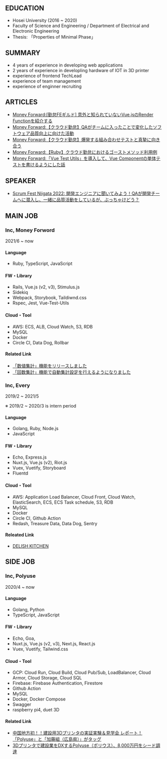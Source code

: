 
## EDUCATION
- Hosei University (2016 ~ 2020)
- Faculty of Science and Engineering / Department of Electrical and Electronic Engineering 
- Thesis: 「Properties of Minimal Phase」
  

## SUMMARY

- 4 years of experience in developing web applications
- 2 years of experience in developling hardware of IOT in 3D printer
- experience of frontend TechLead
- experience of team management
- experience of enginner recruiting



## ARTICLES
- [Money Forward:[勤怠FEギルド] 意外と知られていないVue.jsのRender Functionを紹介する](https://moneyforward.com/engineers_blog/2022/07/28/introduce-render-function/)
- [Money Forward:【クラウド勤怠】QAがチームに入ったことで変化したソフトウェア品質向上に向けた活動](https://moneyforward.com/engineers_blog/2022/06/02/quality-improvement-with-qae/)
- [Money Forward:【クラウド勤怠】爆発する組み合わせテストと真摯に向き合う](https://moneyforward.com/engineers_blog/2022/05/17/face-to-combinational-testing/)
- [Money Forward:【Ruby】クラウド勤怠におけるゴーストメソッド利用例](https://moneyforward.com/engineers_blog/2022/03/17/ghost-method-for-attendance/)
- [Money Forward:「Vue Test Utils」を導入して、Vue Componentの単体テストを書けるようにした話](https://moneyforward.com/engineers_blog/2021/12/17/vue-test-utils/)

## SPEAKER
- [Scrum Fest Niigata 2022: 開発エンジニアに聞いてみよう！QAが開発チームへに潜入し、一緒に品質活動をしているが、ぶっちゃけどう？](https://confengine.com/conferences/scrum-fest-niigata-2022/proposal/16455/qa)

## MAIN JOB

### Inc, Money Forword

2021/6 ~ now

#### Language
- Ruby, TypeScript, JavaScript

#### FW・Library
- Rails, Vue.js (v2, v3), Stimulus.js
- Sidekiq
- Webpack, Storybook, Taildiwnd.css
- Rspec, Jest, Vue-Test-Utils

#### Cloud・Tool
- AWS: ECS, ALB, Cloud Watch, S3, RDB
- MySQL
- Docker
- Circle CI, Data Dog, Rollbar

#### Related Link
- [「数値集計」機能をリリースしました](https://biz.moneyforward.com/support/attendance/news/new-feature/20211217.html)
- [「回数集計」機能で自動集計設定を行えるようになりました](https://biz.moneyforward.com/support/attendance/news/new-feature/20220519.html)



### Inc, Every

2019/2 ~ 2021/5

※ 2019/2 ~ 2020/3 is intern period

#### Language
- Golang, Ruby, Node.js
- JavaScript

#### FW・Library
- Echo, Express.js
- Nuxt.js, Vue.js (v2), Riot.js
- Vuex, Vuetify, Storyboard
- Fluentd

#### Cloud・Tool
- AWS: Application Load Balancer, Cloud Front, Cloud Watch, ElasticSearch, ECS, ECS Task schedule, S3, RDB
- MySQL
- Docker
- Circle CI, Github Action
- Redash, Treasure Data, Data Dog, Sentry

#### Releated Link
- [DELISH KITCHEN](https://delishkitchen.tv/)


## SIDE JOB

### Inc, Polyuse

2020/4 ~ now

#### Language
- Golang, Python
- TypeScript, JavaScript

#### FW・Library
- Echo, Goa, 
- Nuxt.js, Vue.js (v2, v3), Next.js, React.js
- Vuex, Vuetify, Tailwind.css

#### Cloud・Tool
- GCP: Cloud Run, Cloud Build, Cloud Pub/Sub, LoadBalancer, Cloud Armor, Cloud Storage, Cloud SQL
- Firebase: Firebase Authentication, Firestore
- Github Action
- MySQL
- Docker, Docker Compose
- Swagger
- raspberry pi4, duet 3D


#### Related Link
- [中国地方初！！建設用3Dプリンタの実証実験＆見学会 レポート！「Polyuse」と「加藤組（広島県）」がタッグ](https://digital-construction.jp/column/318)
- [3Dプリンタで建設業をDXするPolyuse（ポリウス）、8,000万円をシード調達](https://thebridge.jp/2021/04/polyuse-seed-round-funding?fbclid=IwAR2If4jbob5lILWe0At5eumIN2kE2CbKjfK75zConkb0gBSQa2CIeMn8rAM)
